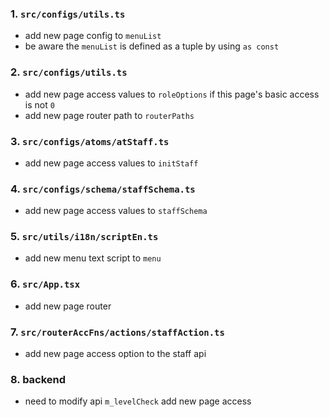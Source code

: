 ### 1. `src/configs/utils.ts`

-   add new page config to `menuList`
-   be aware the `menuList` is defined as a tuple by using `as const`

### 2. `src/configs/utils.ts`

-   add new page access values to `roleOptions` if this page's basic access is not `0`
-   add new page router path to `routerPaths`

### 3. `src/configs/atoms/atStaff.ts`

-   add new page access values to `initStaff`

### 4. `src/configs/schema/staffSchema.ts`

-   add new page access values to `staffSchema`

### 5. `src/utils/i18n/scriptEn.ts`

-   add new menu text script to `menu`

### 6. `src/App.tsx`

-   add new page router

### 7. `src/routerAccFns/actions/staffAction.ts`

-   add new page access option to the staff api

### 8. backend

-   need to modify api `m_levelCheck` add new page access 
